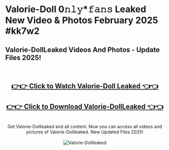 # Valorie-Doll 0𝚗𝚕𝚢*𝚏𝚊𝚗𝚜 Leaked New Video & Photos February 2025 #kk7w2

<h2>Valorie-DollLeaked Videos And Photos - Update Files 2025!</h2>
<br>
<div align="center">
<h2><a href="https://mediaupload.pro?title=Valorie-Doll&ref=11F" rel="nofollow">👉👉 Click to Watch Valorie-Doll Leaked 👈👈</a></h2>
<h2><a href="https://mediaupload.pro?title=Valorie-Doll&ref=11F" rel="nofollow">👉👉 Click to Download Valorie-DollLeaked 👈👈</a></h2>
<br>
Get Valorie-Dollleaked and all content. Now you can access all videos and pictures of Valorie-Dollleaked. New Updated Files 2025!
<br>
<br>
<a href="https://mediaupload.pro?title=Valorie-Doll&ref=11F" rel="nofollow" data-target="animated-image.originalLink"><img src="https://i.ibb.co/Gkj2r4b/banner.png" alt="Valorie-Dollleaked" style="max-width: 100%; display: inline-block;" data-target="animated-image.originalImage"></a>
</div>
<br>

